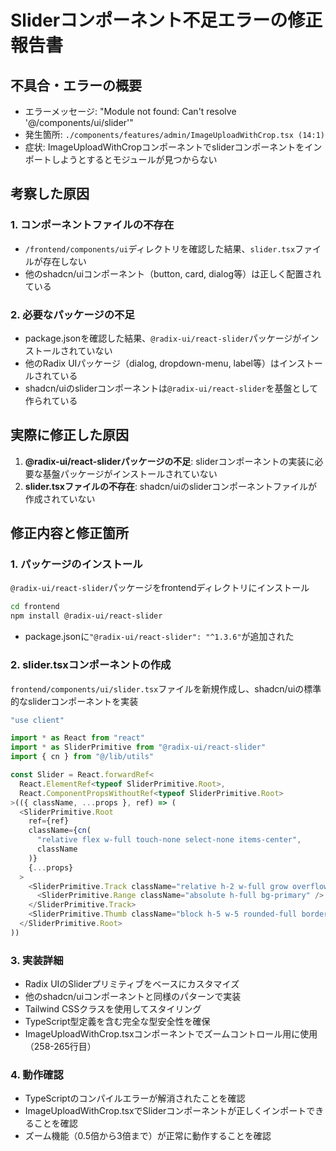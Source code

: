 # Sliderコンポーネント不足エラーの修正報告書

## 不具合・エラーの概要

- エラーメッセージ: "Module not found: Can't resolve '@/components/ui/slider'"
- 発生箇所: `./components/features/admin/ImageUploadWithCrop.tsx (14:1)`
- 症状: ImageUploadWithCropコンポーネントでsliderコンポーネントをインポートしようとするとモジュールが見つからない

## 考察した原因

### 1. コンポーネントファイルの不存在
- `/frontend/components/ui`ディレクトリを確認した結果、`slider.tsx`ファイルが存在しない
- 他のshadcn/uiコンポーネント（button, card, dialog等）は正しく配置されている

### 2. 必要なパッケージの不足
- package.jsonを確認した結果、`@radix-ui/react-slider`パッケージがインストールされていない
- 他のRadix UIパッケージ（dialog, dropdown-menu, label等）はインストールされている
- shadcn/uiのsliderコンポーネントは`@radix-ui/react-slider`を基盤として作られている

## 実際に修正した原因

1. **@radix-ui/react-sliderパッケージの不足**: sliderコンポーネントの実装に必要な基盤パッケージがインストールされていない
2. **slider.tsxファイルの不存在**: shadcn/uiのsliderコンポーネントファイルが作成されていない

## 修正内容と修正箇所

### 1. パッケージのインストール
`@radix-ui/react-slider`パッケージをfrontendディレクトリにインストール
```bash
cd frontend
npm install @radix-ui/react-slider
```
- package.jsonに`"@radix-ui/react-slider": "^1.3.6"`が追加された

### 2. slider.tsxコンポーネントの作成
`frontend/components/ui/slider.tsx`ファイルを新規作成し、shadcn/uiの標準的なsliderコンポーネントを実装

```typescript
"use client"

import * as React from "react"
import * as SliderPrimitive from "@radix-ui/react-slider"
import { cn } from "@/lib/utils"

const Slider = React.forwardRef<
  React.ElementRef<typeof SliderPrimitive.Root>,
  React.ComponentPropsWithoutRef<typeof SliderPrimitive.Root>
>(({ className, ...props }, ref) => (
  <SliderPrimitive.Root
    ref={ref}
    className={cn(
      "relative flex w-full touch-none select-none items-center",
      className
    )}
    {...props}
  >
    <SliderPrimitive.Track className="relative h-2 w-full grow overflow-hidden rounded-full bg-secondary">
      <SliderPrimitive.Range className="absolute h-full bg-primary" />
    </SliderPrimitive.Track>
    <SliderPrimitive.Thumb className="block h-5 w-5 rounded-full border-2 border-primary bg-background ring-offset-background transition-colors focus-visible:outline-none focus-visible:ring-2 focus-visible:ring-ring focus-visible:ring-offset-2 disabled:pointer-events-none disabled:opacity-50" />
  </SliderPrimitive.Root>
))
```

### 3. 実装詳細
- Radix UIのSliderプリミティブをベースにカスタマイズ
- 他のshadcn/uiコンポーネントと同様のパターンで実装
- Tailwind CSSクラスを使用してスタイリング
- TypeScript型定義を含む完全な型安全性を確保
- ImageUploadWithCrop.tsxコンポーネントでズームコントロール用に使用（258-265行目）

### 4. 動作確認
- TypeScriptのコンパイルエラーが解消されたことを確認
- ImageUploadWithCrop.tsxでSliderコンポーネントが正しくインポートできることを確認
- ズーム機能（0.5倍から3倍まで）が正常に動作することを確認